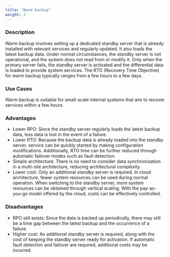 ```yaml
---
title: "Warm backup"
weight: 2
---
```


### Description

Warm backup involves setting up a dedicated standby server that is already installed with relevant services and regularly updated. It also loads the latest backup data. Under normal circumstances, the standby server is not operational, and the system does not read from or modify it. Only when the primary server fails, the standby server is activated and the differential data is loaded to provide system services. The RTO (Recovery Time Objective) for warm backup typically ranges from a few hours to a few days.

### Use Cases

Warm backup is suitable for small-scale internal systems that aim to recover services within a few hours.

### Advantages

- Lower RPO: Since the standby server regularly loads the latest backup data, less data is lost in the event of a failure.
- Lower RTO: Because the backup data is already loaded into the standby server, service can be quickly started by making configuration modifications. Additionally, RTO time can be further reduced through automatic failover modes such as fault detection.
- Simple architecture: There is no need to consider data synchronization in a multi-site architecture, reducing architectural complexity.
- Lower cost: Only an additional standby server is required. In cloud architecture, fewer system resources can be used during normal operation. When switching to the standby server, more system resources can be obtained through vertical scaling. With the pay-as-you-go model offered by the cloud, costs can be effectively controlled.

### Disadvantages

- RPO still exists: Since the data is backed up periodically, there may still be a time gap between the latest backup and the occurrence of a failure.
- Higher cost: An additional standby server is required, along with the cost of keeping the standby server ready for activation. If automatic fault detection and failover are required, additional costs may be incurred.